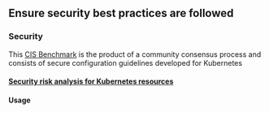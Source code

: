 ## Ensure security best practices are followed

### Security
This [CIS Benchmark](https://www.cisecurity.org/benchmark/kubernetes) is the product of a community consensus process and consists of secure configuration guidelines developed for Kubernetes

#### [Security risk analysis for Kubernetes resources](https://kubesec.io/#security-risk-analysis-for-kubernetes-resources)

#### Usage